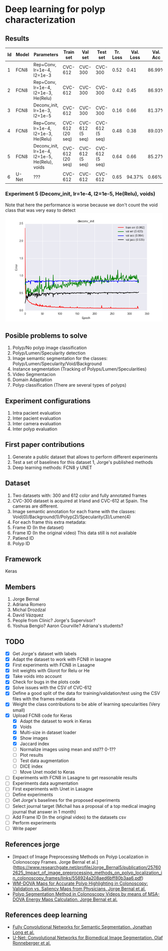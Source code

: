 # Deep learning for polyp characterization

## Results
| Id | Model | Parameters                         | Train set        | Val set          | Test set                       |Tr. Loss|Val. Loss|Val. Acc|Val. Jacc|Test Acc|Test Jacc|Epochs |
| --- | --- | --- | --- | --- | --- | --- | --- | --- | --- | --- | --- | --- |
| 1 | FCN8 | Rep+Conv, lr=1e-4, l2=1e-3           | CVC-612          | CVC-300          | CVC-300                         | 0.52   | 0.41    | 86.99% | 54.89%  | 86.99% | 54.89%  | 139|
| 2 | FCN8 | Rep+Conv, lr=1e-4, l2=1e-3, He(Relu) | CVC-612          | CVC-300          | CVC-300                         | 0.42   | 0.45    | 86.93% | 53.95%  | 86.93% | 53.95%  | 183|
| 3 |FCN8 | Deconv_init, lr=1e-3, l2=1e-5         | CVC-612          | CVC-300          | CVC-300                         | 0.16   | 0.66    | 81.37% | 52.50%  | 81.37% | 52.50%  | 157|
| 4 | FCN8 | Rep+Conv, lr=1e-4, l2=1e-3, He(Relu) | CVC-612 (20 seq) | CVC-612  (5 seq) | CVC-612  (5 seq)                | 0.48   | 0.38    | 89.03% | 62.25%  | 89.61% | 63.04%  | 222|
| 5 | FCN8 | Deconv_init, lr=1e-4, l2=1e-5, He(Relu), voids | CVC-612 (20 seq) | CVC-612  (5 seq) | CVC-612  (5 seq)      | 0.64   | 0.66    | 85.27% | 54.84%  | 85.19% | 52.58%  | 212|
| 6 | U-Net | ???                                 | CVC-612          | CVC-612          | CVC-612                         | 0.65   | 94.37%  | 	0.66% | ??.??%  | ??.??% | ??.??%  | ?? |

### Experiment 5 (Deconv_init, lr=1e-4, l2=1e-5, He(Relu), voids)
Note that here the performance is worse because we don't count the void class that was very easy to detect
![image](./images/deconv_init_voids.png)

## Posible problems to solve
 1. Polyp/No polyp image classification
 2. Polyp/Lumen/Specularity detection 
 3. Image semantic segmentation for the classes: Polyp/Lumen/Specularity/Void/Background
 4. Instance segmentation (Tracking of Polyps/Lumen/Specularities)
 5. Video Segmentacion
 6. Domain Adaptation
 7. Polyp classification (There are several types of polyps)
 
## Experiment configurations
 1. Intra pacient evaluation
 2. Inter pacient evaluation
 3. Inter camera evaluation
 4. Inter polyp evaluation
 
## First paper contributions
 1. Generate a public dataset that allows to perform different experiments
 2. Test a set of baselines for this dataset
  1, Jorge's published methods
  2. Deep learning methods: FCN8 y UNET
 
## Dataset
 1. Two datasets with: 300 and 612 color and fully annotated frames
 2. CVC-300 dataset is acquired at Irland and CVC-612 at Spain. The cameras are different.
 2. Image semantic annotation for each frame with the classes: Void(0)/Background(1)/Polyp(2)/Specularity(3)/Lumen(4)
 3. For each frame this extra metadata:
   1. Frame ID (In the dataset)
   2. Frame ID (In the original video) This data still is not available
   3. Patiend ID
   4. Polyp ID

## Framework
Keras

## Members
 1. Jorge Bernal
 2. Adriana Romero
 3. Michal Drozdzal
 4. David Vázquez
 5. People from Clinic? Jorge's Supervisor?
 7. Yoshua Bengio? Aaron Courville? Adriana's students?

## TODO
 - [X] Get Jorge's dataset with labels
 - [X] Adapt the dataset to work with FCN8 in lasagne
 - [X] First experiments with FCN8 in Lasagne
 - [X] Init weights with Glorot for Relu or He 
 - [X] Take voids into account
 - [X] Check for bugs in the plots code 
 - [X] Solve issues with the CSV of CVC-612
 - [X] Define a good split of the data for training/validation/test using the CSV files with the frames metadata
 - [X] Weight the class contributions to be able of learning specularities (Very small)  
 - [X] Upload FCN8 code for Keras
   - [X] Adapt the dataset to work in Keras
   - [X] Voids
   - [X] Multi-size in dataset loader
   - [X] Show images
   - [X] Jaccard index   
   - [ ] Normalize images using mean and std?? 0-1??
   - [ ] Plot results
   - [ ] Test data augmentation   
   - [ ] DICE index
   - [ ] Move Unet model to Keras
 - [ ] Experiments with FCN8 in Lasagne to get reasonable results
 - [ ] Experiments data augmentation
 - [ ] First experiments with Unet in Lasagne
 - [ ] Define experiments
 - [ ] Get Jorge's baselines for the proposed experiments
 - [ ] Select journal target (Michail has a proposal of a top medical imaging journal that answer in 1 month)
 - [ ] Add Frame ID (In the original video) to the datasets csv
 - [ ] Perform experiments
 - [ ] Write paper

## References jorge
 - [Impact of Image Preprocessing Methods on Polyp Localization in Colonoscopy Frames. Jorge Bernal et al.] (https://www.researchgate.net/profile/Jorge_Bernal5/publication/257602625_Impact_of_image_preprocessing_methods_on_polyp_localization_in_colonoscopy_frames/links/558924a208aed6bff80b3aa6.pdf) 
 - [WM-DOVA Maps for Accurate Polyp Highlighting in Colonoscopy: Validation vs. Saliency Maps from Physicians. Jorge Bernal et al.](http://158.109.8.37/files/BSF2015.pdf)
 - [Polyp Segmentation Method in Colonoscopy Videos by means of MSA-DOVA Energy Maps Calculation. Jorge Bernal et al.](http://158.109.8.37/files/BNS2014.pdf)

## References deep learning
 - [Fully Convolutional Networks for Semantic Segmentation. Jonathan Long et al.](https://arxiv.org/pdf/1411.4038.pdf)
 - [U-Net: Convolutional Networks for Biomedical Image Segmentation. Olaf Ronneberger et al.](https://arxiv.org/pdf/1505.04597.pdf)
